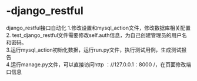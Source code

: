 # -django_restful
 django_restful接口自动化
1.修改设置和mysql_action文件，修改数据库相关配置   
2. test_django_restful文件需要修改self.auth信息，为自己创建管理员的用户名和密码。  
3.运行mysql_action初始化数据，运行run.py文件，执行测试用例，生成测试报告  
4.运行manage.py文件，可以直接访问http ：//127.0.0.1：8000 /，在页面修改端口信息   
